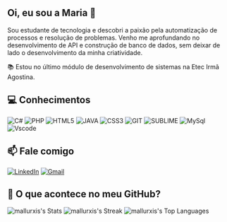 ## Oi, eu sou a Maria 👋
Sou estudante de tecnologia e descobri a paixão pela automatização de processos e resolução 
de problemas. Venho me aprofundando no desenvolvimento de API e construção de banco de dados,
sem deixar de lado o desenvolvimento da minha criatividade.

📚 Estou no último módulo de desenvolvimento de sistemas na Etec Irmã Agostina.


##  💻 Conhecimentos
 ![C#](https://img.shields.io/badge/Csharp-9b4f96?style=for-the-badge&logo=c#&logoColor=white) ![PHP](https://img.shields.io/badge/PHP-4f5b93?style=for-the-badge&logo=php&logoColor=white) ![HTML5](https://img.shields.io/badge/HTML5-E34F26?style=for-the-badge&logo=html5&logoColor=white) ![JAVA](https://img.shields.io/badge/java-%23ED8B00.svg?style=for-the-badge&logo=openjdk&logoColor=white) ![CSS3](https://img.shields.io/badge/CSS3-1572B6?style=for-the-badge&logo=css3&logoColor=white) ![GIT](https://img.shields.io/badge/GIT-f05033?style=for-the-badge&logo=git&logoColor=white) ![SUBLIME](https://img.shields.io/badge/SUBLIMETEXT-4b4b4b?style=for-the-badge&logo=sublimetext&logoColor=orange) ![MySql](https://img.shields.io/badge/MYSQL-00758f?style=for-the-badge&logo=mysql&logoColor=white) ![Vscode](https://img.shields.io/badge/Vscode-007ACC?style=for-the-badge&logo=visual-studio-code&logoColor=white) 

 ##  📫 Fale comigo

[![LinkedIn](https://img.shields.io/badge/LinkedIn-0077B5?style=for-the-badge&logo=linkedin&logoColor=white)](https://www.linkedin.com/in/marialuisareis/) [![Gmail](https://img.shields.io/badge/Gmail-333333?style=for-the-badge&logo=gmail&logoColor=red)](mailto:mariarreis19@gmail.com)

##   📒 O que acontece no meu GitHub?

![mallurxis's Stats](https://github-readme-stats.vercel.app/api?username=mallurxis&theme=dark&show_icons=true&hide_border=true&count_private=true)
![mallurxis's Streak](https://github-readme-streak-stats.herokuapp.com/?user=mallurxis&theme=dark&hide_border=true)
![mallurxis's Top Languages](https://github-readme-stats.vercel.app/api/top-langs/?username=mallurxis&theme=dark&show_icons=true&hide_border=true&layout=compact)


